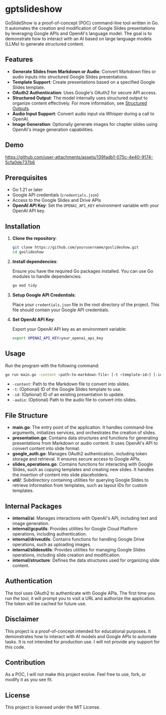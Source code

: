 # gptslideshow

GoSlideShow is a proof-of-concept (POC) command-line tool written in Go. It automates the creation and modification of Google Slides presentations by leveraging Google APIs and OpenAI's language model. The goal is to demonstrate how to interact with an AI based on large language models (LLMs) to generate structured content.

## Features

- **Generate Slides from Markdown or Audio**: Convert Markdown files or audio inputs into structured Google Slides presentations.
- **Template Support**: Create presentations based on a specified Google Slides template.
- **OAuth2 Authentication**: Uses Google's OAuth2 for secure API access.
- **Structured Output**: The model internally uses structured output to organize content effectively. For more information, see [Structured Outputs](https://platform.openai.com/docs/guides/structured-outputs).
- **Audio Input Support**: Convert audio input via Whisper during a call to OpenAI.
- **Image Generation**: Optionally generate images for chapter slides using OpenAI's image generation capabilities.

## Demo

https://github.com/user-attachments/assets/139fadb1-075c-4e40-9174-5cfa0de737b6

## Prerequisites

- Go 1.21 or later
- Google API credentials (`credentials.json`)
- Access to the Google Slides and Drive APIs
- **OpenAI API Key**: Set the `OPENAI_API_KEY` environment variable with your OpenAI API key.

## Installation

1. **Clone the repository**:

   ```bash
   git clone https://github.com/yourusername/goslideshow.git
   cd goslideshow
   ```

2. **Install dependencies**:

   Ensure you have the required Go packages installed. You can use Go modules to handle dependencies:

   ```bash
   go mod tidy
   ```

3. **Setup Google API Credentials**:

   Place your `credentials.json` file in the root directory of the project. This file should contain your Google API credentials.

4. **Set OpenAI API Key**:

   Export your OpenAI API key as an environment variable:

   ```bash
   export OPENAI_API_KEY=your_openai_api_key
   ```

## Usage

Run the program with the following command:

```bash
go run main.go -content <path-to-markdown-file> [-t <template-id>] [-id <presentation-id>] [-audio <path-to-audio-file>]
```

- `-content`: Path to the Markdown file to convert into slides.
- `-t`: (Optional) ID of the Google Slides template to use.
- `-id`: (Optional) ID of an existing presentation to update.
- `-audio`: (Optional) Path to the audio file to convert into slides.

## File Structure

- **main.go**: The entry point of the application. It handles command-line arguments, initializes services, and orchestrates the creation of slides.
- **presentation.go**: Contains data structures and functions for generating presentations from Markdown or audio content. It uses OpenAI's API to convert content into slide format.
- **google_auth.go**: Manages OAuth2 authentication, including token storage and retrieval. It ensures secure access to Google APIs.
- **slides_operations.go**: Contains functions for interacting with Google Slides, such as copying templates and creating new slides. It handles the insertion of content into slide placeholders.
- **util/**: Subdirectory containing utilities for querying Google Slides to retrieve information from templates, such as layout IDs for custom templates.

## Internal Packages

- **internal/ai**: Manages interactions with OpenAI's API, including text and image generation.
- **internal/gcputils**: Provides utilities for Google Cloud Platform operations, including authentication.
- **internal/driveutils**: Contains functions for handling Google Drive operations, such as uploading images.
- **internal/slidesutils**: Provides utilities for managing Google Slides operations, including slide creation and modification.
- **internal/structure**: Defines the data structures used for organizing slide content.

## Authentication

The tool uses OAuth2 to authenticate with Google APIs. The first time you run the tool, it will prompt you to visit a URL and authorize the application. The token will be cached for future use.

## Disclaimer

This project is a proof-of-concept intended for educational purposes. It demonstrates how to interact with AI models and Google APIs to automate tasks. It is not intended for production use. I will not provide any support for this code.

## Contribution

As a POC, I will not make this project evolve. Feel free to use, fork, or modify it as you see fit.

## License

This project is licensed under the MIT License.
